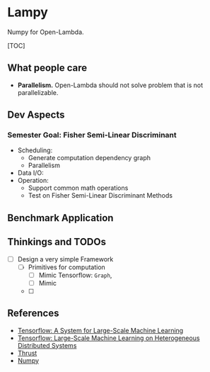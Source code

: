 # Lampy

Numpy for Open-Lambda.

[TOC]

## What people care

- **Parallelism.** Open-Lambda should not solve problem that is not parallelizable.





## Dev Aspects

### Semester Goal: Fisher Semi-Linear Discriminant

- Scheduling: 
  - Generate computation dependency graph
  - Parallelism 
- Data I/O: 
- Operation: 
  - Support common math operations
  - Test on Fisher Semi-Linear Discriminant Methods




## Benchmark Application





## Thinkings and TODOs

- [ ] Design a very simple Framework
  - [ ] Primitives for computation
    - [ ] Mimic Tensorflow: `Graph`, 	
    - [ ] Mimic 
  - [ ] 



## References

- [Tensorflow: A System for Large-Scale Machine Learning](https://www.tensorflow.org/about/bib)
- [Tensorflow: Large-Scale Machine Learning on Heterogeneous Distributed Systems](https://static.googleusercontent.com/media/research.google.com/en//pubs/archive/45166.pdf)
- [Thrust](https://github.com/thrust/thrust/wiki)
- [Numpy](https://arxiv.org/pdf/1102.1523.pdf)

